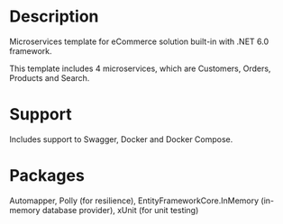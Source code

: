 # Description
Microservices template for eCommerce solution built-in with .NET 6.0 framework.

This template includes 4 microservices, which are Customers, Orders, Products and Search.

# Support
Includes support to Swagger, Docker and Docker Compose.

# Packages
Automapper, Polly (for resilience), EntityFrameworkCore.InMemory (in-memory database provider), xUnit (for unit testing)
